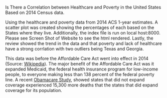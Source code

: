 Is There a Correlation between Healthcare and Poverty in the United States
Based on 2014 Census data.

Using the healthcare and poverty data from 2014 ACS 1-year estimates.  A scatter plot was created showing the percentages of each based on the States where they live.  Additionally, the index file is run on local host:8000.  Please see Screen Shot of Website to see the html rendered.  Lastly, the review showed the trend in the data and that poverty and lack of healthcare have a strong corrlation with two outliers being Texas and Georgia. 

This data was before the Affordable Care Act went into effect in 2014 
(Source: <a href="https://en.wikipedia.org/wiki/Patient_Protection_and_Affordable_Care_Act">Wikipedia</a>).  The major benefit of the Affordable Care Act was it expanded Medicaid, the federal health insurance program for low-income people, to everyone making less than 138 percent of the federal poverty line.  A recent <a href = "https://www.vox.com/policy-and-politics/2019/7/23/20703776/medicaid-expansion-obamacare-health-care-2020">Obamacare Study</a>, showed states that did not expand coverage experienced 15,300 more deaths that the states that did expand coverage for its population.

